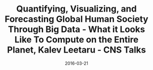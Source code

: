 ---
title: Quantifying, Visualizing, and Forecasting Global Human Society Through Big Data - What it Looks Like To Compute on the Entire Planet, Kalev Leetaru - CNS Talks
date: "2016-03-21"
location: Bloomington, IN
credit: Places & Spaces 
images: [image01-lg.jpg, image02-lg.jpg, image03-lg.jpg, image04-lg.jpg, image05-lg.jpg, image06-lg.jpg, image07-lg.jpg, image08-lg.jpg, image09-lg.jpg]
thumbs: [image01-thb.jpg, image02-thb.jpg, image03-thb.jpg, image04-thb.jpg, image05-thb.jpg, image06-thb.jpg, image07-thb.jpg, image08-thb.jpg, image09-thb.jpg]
---